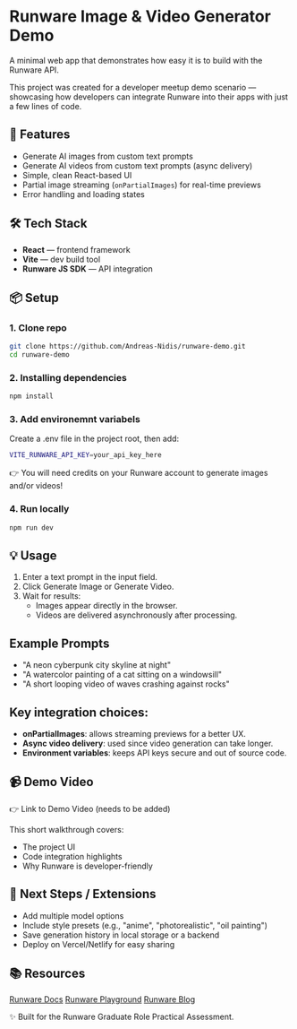 # Runware Image & Video Generator Demo

A minimal web app that demonstrates how easy it is to build with the Runware API.

This project was created for a developer meetup demo scenario — showcasing how developers can integrate Runware into their apps with just a few lines of code.

## 🚀 Features

- Generate AI images from custom text prompts
- Generate AI videos from custom text prompts (async delivery)
- Simple, clean React-based UI
- Partial image streaming (`onPartialImages`) for real-time previews
- Error handling and loading states

## 🛠️ Tech Stack

- **React** — frontend framework
- **Vite** — dev build tool
- **Runware JS SDK** — API integration

## 📦 Setup

### 1. Clone repo
```bash
git clone https://github.com/Andreas-Nidis/runware-demo.git
cd runware-demo
```

### 2. Installing dependencies
```bash
npm install
```

### 3. Add environemnt variabels
Create a .env file in the project root, then add:
```bash
VITE_RUNWARE_API_KEY=your_api_key_here
```
👉 You will need credits on your Runware account to generate images and/or videos!

### 4. Run locally
```bash
npm run dev
```

## 💡 Usage

1. Enter a text prompt in the input field.
2. Click Generate Image or Generate Video.
3. Wait for results:
    - Images appear directly in the browser.
    - Videos are delivered asynchronously after processing.

## Example Prompts
- "A neon cyberpunk city skyline at night"
- "A watercolor painting of a cat sitting on a windowsill"
- "A short looping video of waves crashing against rocks"

## Key integration choices:
- **onPartialImages**: allows streaming previews for a better UX.
- **Async video delivery**: used since video generation can take longer.
- **Environment variables**: keeps API keys secure and out of source code.

## 📹 Demo Video
👉 Link to Demo Video (needs to be added)

This short walkthrough covers:
- The project UI
- Code integration highlights
- Why Runware is developer-friendly

## 🔮 Next Steps / Extensions

- Add multiple model options
- Include style presets (e.g., "anime", "photorealistic", "oil painting")
- Save generation history in local storage or a backend
- Deploy on Vercel/Netlify for easy sharing

## 📚 Resources
[Runware Docs](https://runware.ai/docs/en/getting-started/introduction "Runware Documentation")
[Runware Playground](https://my.runware.ai/playground?_gl=1*1qv5hwq*_gcl_aw*R0NMLjE3NTgyMDE4MTcuQ2owS0NRand1S25HQmhENUFSSXNBRDE5UnNZejZqSlpWZEFQekNTZ0pIMlpVODc2N2FEazlfZUZmdno5a0ROblpSa1l1Q3pDSHR6RlM4TWFBcTgtRUFMd193Y0I.*_gcl_au*MjA4ODk4NTA3NS4xNzU2NzM5MDA0Ljk2MDgwMDkyNi4xNzU4NTY1MzQ4LjE3NTg1NjUzNTQ.*_ga*MTE1ODI2ODU4LjE3NTY3MzkwMDQ.*_ga_WVXGF7DB6P*czE3NTg1NzEwOTgkbzEzJGcwJHQxNzU4NTcxMTAzJGo1NSRsMCRoMA..&modelAIR=runware%3A101%401&modelArchitecture=flux1d "Runware Playground")
[Runware Blog](https://runware.ai/blog "Runware Blog")


✨ Built for the Runware Graduate Role Practical Assessment.